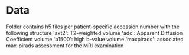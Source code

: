# Data
Folder contains h5 files per patient-specific accession number with the following structure
'axt2': T2-weighted volume
'adc': Apparent Diffusion Coefficient volume
'b1500': high b-value volume
'maxpirads': associated max-pirads assessment for the MRI examination
